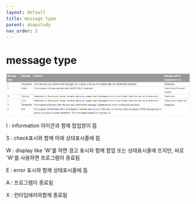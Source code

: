 ```yaml
---
layout: default
title: message type
parent: abapstudy
nav_order: 3
---
```

# message type
           
![Untitled](./abapstudy_img/abapstudy_4.png)

I : information 아이콘과 함께 팝업창이 뜸

S : check표시와 함께 아래 상태표시줄에 뜸

W :  display like 'W'를 하면 경고 표시와 함께 팝업 또는 상태표시줄에 뜨지만, 바로 'W'를 사용하면 프로그램이 종료됨

E :  error 표시와 함께 상태표시줄에 뜸

A : 프로그램이 종료됨

X : 런타임에러와함께 종료됨

